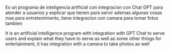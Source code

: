 Es un programa de inteligencia artificial con integracion con Chat GPT para atender a usuarios y explicar que tienen para servir ademas algunas cosas mas para entretenimiento, tiene integracion con camara para tomar fotos tambien



It is an artificial intelligence program with integration with GPT Chat to serve users and explain what they have to serve as well as some other things for entertainment, it has integration with a camera to take photos as well
